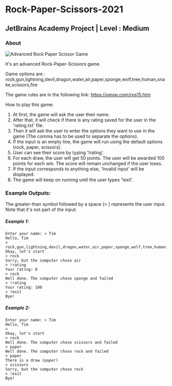# Rock-Paper-Scissors-2021

## JetBrains Academy Project | Level :  Medium

### About
![Advanced Rock Paper Scissor Game](https://umop.com/images/rps15.jpg "Advanced Rock Paper Scissor Game With 15 Options")


It's an advanced Rock-Paper-Scissors game.

Game options are : rock,gun,lightning,devil,dragon,water,air,paper,sponge,wolf,tree,human,snake,scissors,fire

The game rules are in the following link:
https://umop.com/rps15.htm

How to play this game: 
1. At first, the game will ask the user their name.
2. After that, it will check if there is any rating saved for the user in the 'rating.txt' file.
3. Then it will ask the user to enter the options they want to use in the game (The comma has to be used to separate the options).
4. If the input is an empty line, the game will run using the default options (rock, paper, scissors).
5. User can see their score by typing '!rating'.
6. For each draw, the user will get 50 points. The user will be awarded 100 points for each win. The score will remain unchanged if the user loses.
7. If the input corresponds to anything else, 'Invalid input' will be displayed. 
8. The game will keep on running until the user types '!exit'. 


### Example Outputs:
The greater-than symbol followed by a space (> ) represents the user input. Note that it's not part of the input.
##### Example 1: 
```
Enter your name: > Tim
Hello, Tim
> rock,gun,lightning,devil,dragon,water,air,paper,sponge,wolf,tree,human,snake,scissors,fire
Okay, let's start
> rock
Sorry, but the computer chose air
> !rating
Your rating: 0
> rock
Well done. The computer chose sponge and failed
> !rating
Your rating: 100
> !exit
Bye!
```
##### Example 2: 
```
Enter your name: > Tim
Hello, Tim
> 
Okay, let's start
> rock
Well done. The computer chose scissors and failed
> paper
Well done. The computer chose rock and failed
> paper
There is a draw (paper)
> scissors
Sorry, but the computer chose rock
> !exit
Bye!
```

